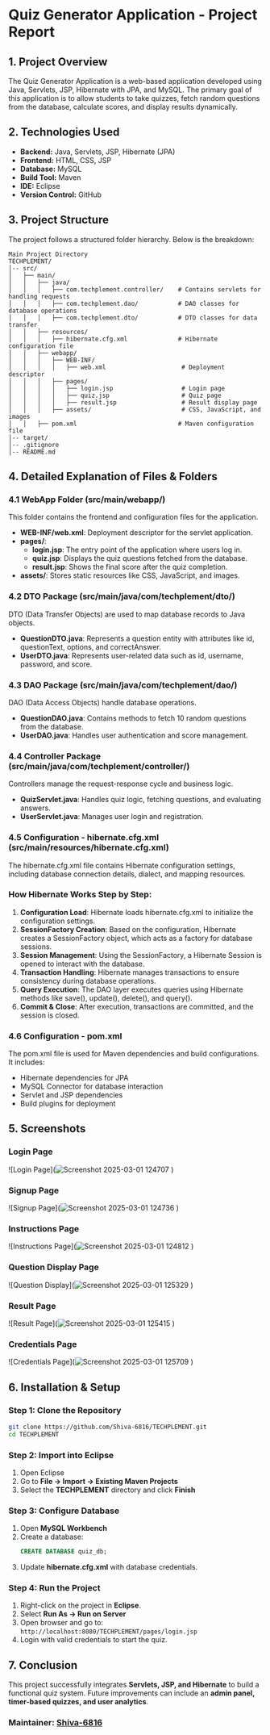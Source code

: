 # Quiz Generator Application - Project Report

## 1. Project Overview
The Quiz Generator Application is a web-based application developed using Java, Servlets, JSP, Hibernate with JPA, and MySQL. The primary goal of this application is to allow students to take quizzes, fetch random questions from the database, calculate scores, and display results dynamically.

## 2. Technologies Used
- **Backend:** Java, Servlets, JSP, Hibernate (JPA)
- **Frontend:** HTML, CSS, JSP
- **Database:** MySQL
- **Build Tool:** Maven
- **IDE:** Eclipse
- **Version Control:** GitHub

## 3. Project Structure
The project follows a structured folder hierarchy. Below is the breakdown:

```
Main Project Directory
TECHPLEMENT/
│-- src/
│   ├── main/
│   │   ├── java/
│   │   │   ├── com.techplement.controller/    # Contains servlets for handling requests
│   │   │   ├── com.techplement.dao/           # DAO classes for database operations
│   │   │   ├── com.techplement.dto/           # DTO classes for data transfer
│   │   ├── resources/
│   │   │   ├── hibernate.cfg.xml              # Hibernate configuration file
│   │   ├── webapp/
│   │   │   ├── WEB-INF/
│   │   │   │   ├── web.xml                     # Deployment descriptor
│   │   │   ├── pages/
│   │   │   │   ├── login.jsp                   # Login page
│   │   │   │   ├── quiz.jsp                    # Quiz page
│   │   │   │   ├── result.jsp                  # Result display page
│   │   │   ├── assets/                         # CSS, JavaScript, and images
│   │   ├── pom.xml                            # Maven configuration file
│-- target/
│-- .gitignore
│-- README.md
```

## 4. Detailed Explanation of Files & Folders

### 4.1 WebApp Folder (src/main/webapp/)
This folder contains the frontend and configuration files for the application.

- **WEB-INF/web.xml**: Deployment descriptor for the servlet application.
- **pages/**:
  - **login.jsp**: The entry point of the application where users log in.
  - **quiz.jsp**: Displays the quiz questions fetched from the database.
  - **result.jsp**: Shows the final score after the quiz completion.
- **assets/**: Stores static resources like CSS, JavaScript, and images.

### 4.2 DTO Package (src/main/java/com/techplement/dto/)
DTO (Data Transfer Objects) are used to map database records to Java objects.

- **QuestionDTO.java**: Represents a question entity with attributes like id, questionText, options, and correctAnswer.
- **UserDTO.java**: Represents user-related data such as id, username, password, and score.

### 4.3 DAO Package (src/main/java/com/techplement/dao/)
DAO (Data Access Objects) handle database operations.

- **QuestionDAO.java**: Contains methods to fetch 10 random questions from the database.
- **UserDAO.java**: Handles user authentication and score management.

### 4.4 Controller Package (src/main/java/com/techplement/controller/)
Controllers manage the request-response cycle and business logic.

- **QuizServlet.java**: Handles quiz logic, fetching questions, and evaluating answers.
- **UserServlet.java**: Manages user login and registration.

### 4.5 Configuration - hibernate.cfg.xml (src/main/resources/hibernate.cfg.xml)
The hibernate.cfg.xml file contains Hibernate configuration settings, including database connection details, dialect, and mapping resources.

### How Hibernate Works Step by Step:
1. **Configuration Load**: Hibernate loads hibernate.cfg.xml to initialize the configuration settings.
2. **SessionFactory Creation**: Based on the configuration, Hibernate creates a SessionFactory object, which acts as a factory for database sessions.
3. **Session Management**: Using the SessionFactory, a Hibernate Session is opened to interact with the database.
4. **Transaction Handling**: Hibernate manages transactions to ensure consistency during database operations.
5. **Query Execution**: The DAO layer executes queries using Hibernate methods like save(), update(), delete(), and query().
6. **Commit & Close**: After execution, transactions are committed, and the session is closed.

### 4.6 Configuration - pom.xml
The pom.xml file is used for Maven dependencies and build configurations. It includes:

- Hibernate dependencies for JPA
- MySQL Connector for database interaction
- Servlet and JSP dependencies
- Build plugins for deployment

## 5. Screenshots

### Login Page
![Login Page](![Screenshot 2025-03-01 124707](https://github.com/user-attachments/assets/161f4fe7-b8c9-4be9-85c2-ed400200cec7)
)

### Signup Page
![Signup Page](![Screenshot 2025-03-01 124736](https://github.com/user-attachments/assets/a0f22cee-6c55-415b-8c22-3bb753cbdd5f)
)

### Instructions Page
![Instructions Page](![Screenshot 2025-03-01 124812](https://github.com/user-attachments/assets/a25e8a0a-9a89-488f-96c2-2507e90d53ea)
)

### Question Display Page
![Question Display](![Screenshot 2025-03-01 125329](https://github.com/user-attachments/assets/3208ad65-05f2-40f6-8cc9-54b343a43de4)
)

### Result Page
![Result Page](![Screenshot 2025-03-01 125415](https://github.com/user-attachments/assets/2e51ba77-ef29-4193-b2f4-3df50372e2a6)
)

### Credentials Page
![Credentials Page](![Screenshot 2025-03-01 125709](https://github.com/user-attachments/assets/b8f22d86-b80d-49fb-a5b4-f82da6aa6e2b)
)

## 6. Installation & Setup

### Step 1: Clone the Repository
```sh
git clone https://github.com/Shiva-6816/TECHPLEMENT.git
cd TECHPLEMENT
```

### Step 2: Import into Eclipse
1. Open Eclipse
2. Go to **File → Import → Existing Maven Projects**
3. Select the **TECHPLEMENT** directory and click **Finish**

### Step 3: Configure Database
1. Open **MySQL Workbench**
2. Create a database:
   ```sql
   CREATE DATABASE quiz_db;
   ```
3. Update **hibernate.cfg.xml** with database credentials.

### Step 4: Run the Project
1. Right-click on the project in **Eclipse**.
2. Select **Run As → Run on Server**
3. Open browser and go to: `http://localhost:8080/TECHPLEMENT/pages/login.jsp`
4. Login with valid credentials to start the quiz.

## 7. Conclusion
This project successfully integrates **Servlets, JSP, and Hibernate** to build a functional quiz system. Future improvements can include an **admin panel, timer-based quizzes, and user analytics**.

### Maintainer: [Shiva-6816](https://github.com/Shiva-6816)

